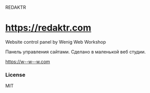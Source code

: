 REDAKTR

https://redaktr.com
===================

Website control panel by Wenig Web Workshop

Панель управления сайтами. Сделано в маленькой веб студии.

https://w--w--w.com

### License

MIT